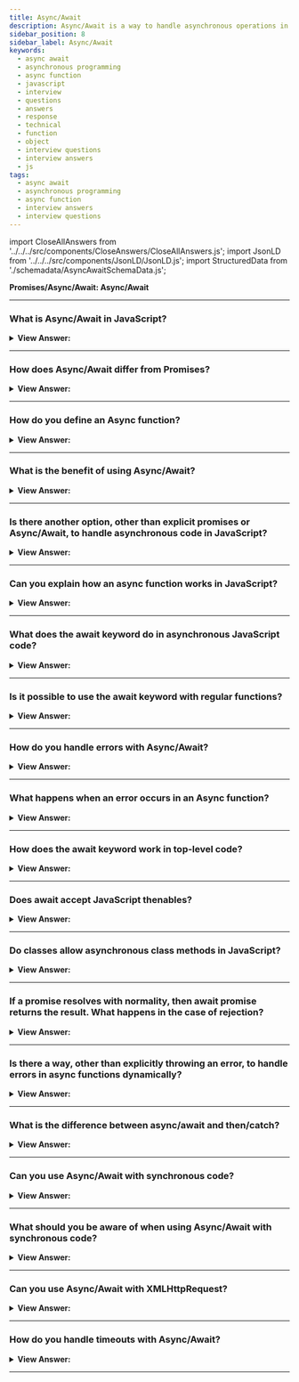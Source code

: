 ```yaml
---
title: Async/Await
description: Async/Await is a way to handle asynchronous operations in a synchronous manner. An async function is a function declared with the async keyword. Questions
sidebar_position: 8
sidebar_label: Async/Await
keywords:
  - async await
  - asynchronous programming
  - async function
  - javascript
  - interview
  - questions
  - answers
  - response
  - technical
  - function
  - object
  - interview questions
  - interview answers
  - js
tags:
  - async await
  - asynchronous programming
  - async function
  - interview answers
  - interview questions
---
```


import CloseAllAnswers from '../../../src/components/CloseAnswers/CloseAllAnswers.js';
import JsonLD from '../../../src/components/JsonLD/JsonLD.js';
import StructuredData from './schemadata/AsyncAwaitSchemaData.js';

<JsonLD data={StructuredData} />

<head>
  <title>Async/Await | JavaScript Frontend Phone Interview Questions</title>
</head>

**Promises/Async/Await: Async/Await**

<CloseAllAnswers />

---

### What is Async/Await in JavaScript?

<details>
  <summary><strong>View Answer:</strong></summary>
  <div>
  <div><strong>Interview Response:</strong> Async/Await is a syntax in JavaScript for handling promises, allowing for writing asynchronous code in a sequential manner. It makes promise-based code easier to read and understand, improving code quality and maintainability.
  </div><br />
  <div><strong className="codeExample">Code Example:</strong><br /><br />

  <div></div>

```javascript
async function getPost() {
    const response = await fetch('https://jsonplaceholder.typicode.com/posts/1');
    const data = await response.json();
    return data;
}

getPost().then(data => console.log(data));
```

In this example, `getPost` is an async function that fetches a post from an API. It uses the 'await' keyword to pause execution until the fetch and the subsequent conversion to JSON are complete. The function returns a Promise, which is then handled with a .then() method to log the returned data.

  </div>
  </div>
</details>

---

### How does Async/Await differ from Promises?

<details>
  <summary><strong>View Answer:</strong></summary>
  <div>
  <div><strong>Interview Response:</strong> Async/Await and Promises both handle asynchronous operations, but Async/Await provides a cleaner, more readable syntax. It allows writing asynchronous code that appears synchronous, improving readability and error handling compared to Promises.
  </div><br />
  <div><strong className="codeExample">Code Example:</strong><br /><br />

  <div></div>

Sure, here is an example showing how Async/Await and Promises are used for the same task:

Using Promises:

```javascript
function getPost() {
    fetch('https://jsonplaceholder.typicode.com/posts/1')
        .then(response => response.json())
        .then(data => console.log(data))
        .catch(error => console.error(error));
}
getPost();
```

Using Async/Await:

```javascript
async function getPost() {
    try {
        const response = await fetch('https://jsonplaceholder.typicode.com/posts/1');
        const data = await response.json();
        console.log(data);
    } catch (error) {
        console.error(error);
    }
}
getPost();
```

---

:::note
Both examples fetch a post from an API and log it to the console. The Async/Await version is easier to read and understand, due to its synchronous-like style. Error handling is also clearer with Async/Await using try/catch blocks.
:::

  </div>
  </div>
</details>

---

### How do you define an Async function?

<details>
  <summary><strong>View Answer:</strong></summary>
  <div>
  <div><strong>Interview Response:</strong> In JavaScript, you define an async function by prefixing the function declaration with the 'async' keyword. This informs JavaScript the function returns a promise.
  </div><br />
  <div><strong className="codeExample">Code Example:</strong><br /><br />

  <div></div>

```js
async function fetchData() {
    const response = await fetch('https://jsonplaceholder.typicode.com/posts/1');
    const data = await response.json();
    return data;
}
```

  </div>
  </div>
</details>

---

### What is the benefit of using Async/Await?

<details>
  <summary><strong>View Answer:</strong></summary>
  <div>
  <div><strong>Interview Response:</strong> Async/Await in JavaScript provides a simpler, more readable syntax for asynchronous code. It makes it easier to write, understand, and debug complex Promise-based code, resulting in improved maintainability and code quality.
  </div>
  </div>
</details>

---

### Is there another option, other than explicit promises or Async/Await, to handle asynchronous code in JavaScript?

<details>
  <summary><strong>View Answer:</strong></summary>
  <div>
  <div><strong>Interview Response:</strong> Yes, Callbacks and Event Listeners are alternatives to Promises and Async/Await for handling asynchronous code in JavaScript. However, they can result in "callback hell" with complex, nested code, and may lack clear error handling.
</div><br />
  <div><strong className="codeExample">Code Example:</strong><br /><br />

  <div></div>

```javascript
const fs = require('fs');

fs.readFile('somefile.txt', 'utf8', function(err, data) {
    if (err) {
        return console.log(err);
    }
    console.log(data);
});
```

In this example, 'readFile' is an asynchronous function that reads a file. When it's done, it calls the callback function we've provided. If there was an error reading the file, it logs the error. If not, it logs the file's contents. This is a typical pattern when using callbacks to handle asynchronous operations in JavaScript.

**Here's an example using callbacks to handle asynchronous operations:**

```javascript
function asyncOperation(callback) {
    setTimeout(() => {
        callback('Data from async operation');
    }, 1000);
}

asyncOperation((data) => {
    console.log(data); // Logs "Data from async operation" after 1 second
});
```

In this example, `asyncOperation` is a function that simulates an asynchronous operation using `setTimeout`. It accepts a callback function as an argument, and calls this function with the result of the operation once it's done.

  </div>
  </div>
</details>

---

### Can you explain how an async function works in JavaScript?

<details>
  <summary><strong>View Answer:</strong></summary>
  <div>
  <div><strong>Interview Response:</strong> An async function in JavaScript automatically wraps its returned value in a Promise. If it contains 'await', execution pauses until the awaited Promise settles. If an error occurs, the returned Promise is rejected.
</div><br />
  <div><strong>Technical Response:</strong> An async function is a function declared with the async keyword, and the await keyword gets permitted within them. The async and await keywords enable asynchronous, promise-based behavior to be written in a cleaner style, avoiding the need to configure promise chains explicitly. Async functions can contain zero or more await expressions. Await expressions make promise-returning functions seem synchronous by suspending the code execution until the returned promise is fulfilled or rejected. The resolved value of the promise gets treated as a return value of the await expression. Async and await allow you to wrap asynchronous code in regular try/catch statements.
</div><br />
  <div><strong className="codeExample">Code Example:</strong><br /><br />

<strong>Syntax: </strong> async function name([param[, param[, ...param]]]) &#123; statements &#125;;<br /><br />

  <div></div>

**Here's an example to explain how an async function works in JavaScript:**

```javascript
async function fetchData() {
    try {
        const response = await fetch('https://jsonplaceholder.typicode.com/posts/1');
        const data = await response.json();
        console.log(data);
    } catch (error) {
        console.error('An error occurred:', error);
    }
}

fetchData();
```

In this example, `fetchData` is an async function. The 'async' keyword tells JavaScript that this function will return a Promise. Within the function, 'await' is used to pause execution until the fetch Promise and the subsequent json conversion Promise are both settled. If an error occurs during the fetch or json conversion, the function will catch it and log it to the console.

  </div>
  </div>
</details>

---

### What does the await keyword do in asynchronous JavaScript code?

<details>
  <summary><strong>View Answer:</strong></summary>
  <div>
  <div><strong>Interview Response:</strong> In JavaScript, the 'await' keyword, used within an async function, pauses execution until the Promise it's awaiting is settled (either resolved or rejected), then resumes execution, returning the Promise's outcome.
</div><br />
  <div><strong className="codeExample">Code Example:</strong><br /><br />

<strong>Syntax: </strong> let value = await promise<br /><br />

  <div></div>

```js
async function f() {
  let promise = new Promise((resolve, reject) => {
    setTimeout(() => resolve('done!'), 1000);
  });

  let result = await promise; // wait until the promise resolves (*)

  console.log(result); // "done!"
}

f();
```

  </div>
  </div>
</details>

---

### Is it possible to use the await keyword with regular functions?

<details>
  <summary><strong>View Answer:</strong></summary>
  <div>
  <div><strong>Interview Response:</strong> No, the 'await' keyword can only be used within an async function in JavaScript. If used outside an async function, a syntax error will be thrown. However, it can await any Promise, not just those from async functions.
</div><br />
  <div><strong className="codeExample">Code Example:</strong><br /><br />

  <div></div>

Here's an example of trying to use 'await' in a regular function.

```javascript
function regularFunction() {
    const data = await fetch('https://jsonplaceholder.typicode.com/posts/1'); // SyntaxError: await is only valid in async function
    console.log(data);
}

regularFunction();
```

In this example, we're trying to use 'await' within a regular function, not an async function. This will cause a SyntaxError, because 'await' is only valid inside async functions. This code will not work. The 'await' keyword can only be used within an async function.

---

:::warning
We may get this error if we forget to put async before a function. As said, await only works inside an async function.
:::

  </div>
  </div>
</details>

---

### How do you handle errors with Async/Await?

<details>
  <summary><strong>View Answer:</strong></summary>
  <div>
  <div><strong>Interview Response:</strong> Errors with Async/Await in JavaScript are handled using try/catch blocks. 'try' executes async code, and if an error occurs, control is passed to 'catch' to handle the error.
  </div><br />
  <div><strong className="codeExample">Code Example:</strong><br /><br />

  <div></div>

```javascript
async function example() {
  try {
    await someAsyncOperation();
  } catch (error) {
    console.error(error);
  }
}
```

  </div>
  </div>
</details>

---

### What happens when an error occurs in an Async function?

<details>
  <summary><strong>View Answer:</strong></summary>
  <div>
  <div><strong>Interview Response:</strong> When an error occurs in an async function in JavaScript, the function rejects the promise it returned with the error. This error can be caught and handled using a .catch() method or a try/catch block.
  </div><br />
  <div><strong className="codeExample">Code Example:</strong><br /><br />

  <div></div>

Here's an example of what happens when an error occurs in an async function in JavaScript:

```javascript
async function fetchData() {
    try {
        const response = await fetch('https://invalid-url');
        const data = await response.json();
        console.log(data);
    } catch (error) {
        console.error('An error occurred:', error);
    }
}

fetchData();
```

In this example, the URL for the fetch request is invalid, so an error occurs when we try to fetch from it. Because the error occurs inside an async function, it's caught by the catch block and logged to the console. If there was no catch block, the Promise returned by `fetchData` would be rejected with the error.

  </div>
  </div>
</details>

---

### How does the await keyword work in top-level code?

<details>
  <summary><strong>View Answer:</strong></summary>
  <div>
  <div><strong>Interview Response:</strong> Top-level await is allowed in JavaScript modules. This means you can use 'await' outside of async functions in module code, enabling you to await Promises at the top level of your program without wrapping them in async functions.
</div><br />
  <div><strong className="codeExample">Code Example:</strong><br /><br />

  <div></div>

Here is an example of how 'await' can be used in top-level code in JavaScript, provided your environment supports ECMAScript 2022 or later:

```javascript
// Assuming fetchJson is a function that returns a promise
import { fetchJson } from './myModule.js';

const data = await fetchJson('https://jsonplaceholder.typicode.com/posts/1');
console.log(data);
```

In this example, the 'await' keyword is used at the top level of a module, outside of any async function. It pauses the execution of the module until the Promise returned by `fetchJson` is fulfilled, and then logs the resulting data.

---

:::note
You should note that a new feature of the V8 engine allows top-level await in JS modules, but this should not be mistaken for a fix outside of modules or Node.js.
:::

  </div>
  </div>
</details>

---

### Does await accept JavaScript thenables?

<details>
  <summary><strong>View Answer:</strong></summary>
  <div>
  <div><strong>Interview Response:</strong> Yes, the 'await' keyword in JavaScript accepts Thenables (objects with a 'then' method). It will convert a Thenable into a Promise, effectively allowing any Thenable to be awaited, not just native Promises.
</div><br />
  <div><strong className="codeExample">Code Example:</strong><br /><br />

  <div></div>

```js
class Thenable {
  constructor(num) {
    this.num = num;
  }
  then(resolve, reject) {
    console.log(resolve);
    // resolve with this.num*2 after 1000ms
    setTimeout(() => resolve(this.num * 2), 1000); // (*)
  }
}

async function f() {
  // waits for 1 second, then result becomes 2
  let result = await new Thenable(1);
  console.log(result);
}

f();
```

  </div>
  </div>
</details>

---

### Do classes allow asynchronous class methods in JavaScript?

<details>
  <summary><strong>View Answer:</strong></summary>
  <div>
  <div><strong>Interview Response:</strong> Yes, classes in JavaScript allow asynchronous class methods. You can declare an async method within a class by using the 'async' keyword, just like with regular functions, allowing 'await' to be used within them.
</div><br />
  <div><strong className="codeExample">Code Example:</strong><br /><br />

  <div></div>

```js
class Person {
  constructor(first, last, age, gender, interests) {
    this.name = {
      first,
      last,
    };
    this.age = age;
    this.gender = gender;
    this.interests = interests;
  }

  async greeting() {
    return await Promise.resolve(`Hi! I'm ${this.name.first}`);
  }

  farewell() {
    console.log(`${this.name.first} has left the building. Bye for now!`);
  }
}

let han = new Person('Han', 'Solo', 25, 'male', ['Smuggling']);

han.greeting().then(console.log); // returns Hi! I'm Han
```

  </div>
  </div>
</details>

---

### If a promise resolves with normality, then await promise returns the result. What happens in the case of rejection?

<details>
  <summary><strong>View Answer:</strong></summary>
  <div>
  <div><strong>Interview Response:</strong> If a Promise is rejected, using 'await' on it will throw the rejection reason as an error. This error can be caught and handled using a try/catch block in the async function where 'await' is used.
</div><br />
  <div><strong className="codeExample">Code Example:</strong><br /><br />

  <div></div>

Here's an example that shows what happens when a Promise is rejected in an async function:

```javascript
async function fetchWithRejection() {
    try {
        // This Promise is immediately rejected with the string 'An error occurred.'
        const response = await Promise.reject('An error occurred.');
        console.log(response);
    } catch (error) {
        console.error('Caught an error:', error); // Logs 'Caught an error: An error occurred.'
    }
}

fetchWithRejection();
```

In this example, we're awaiting a Promise that is immediately rejected. Because 'await' throws any rejections as errors, the rejection is caught by the catch block and logged to the console. If there was no catch block, the Promise returned by `fetchWithRejection` would be rejected with the error.

**This is a simplified example to show the difference between throwing an error vs using Promise.reject().**

```js
async function f() {
  await Promise.reject(new Error('Whoops!'));
}

// …is the same as this:

async function f() {
  throw new Error('Whoops!');
}
```

  </div>
  </div>
</details>

---

### Is there a way, other than explicitly throwing an error, to handle errors in async functions dynamically?

<details>
  <summary><strong>View Answer:</strong></summary>
  <div>
  <div><strong>Interview Response:</strong> Yes, you can use the .catch() method on the Promise returned by the async function. It will catch any errors thrown inside the function, including those caused by rejected Promises awaited within the function.</div><br />
  <div><strong>Technical Response:</strong> Yes, two approaches can be used, including the try…catch method commonly used with promises. We can catch that error using try..catch, the same way as a regular throw. In the case of an error, the control jumps to the catch block. <br /><br />We can also wrap multiple lines to ensure handling of multiple error handling. If we don’t have a try..catch, then the promise generated by the call of the async function f() becomes rejected. We can append .catch to handle it. We can also catch such errors using a global unhandledrejection event handler.
</div><br />
  <div><strong className="codeExample">Code Example:</strong><br /><br />

  <div></div>

```js
// Try...Catch
async function f() {
  try {
    let response = await fetch('/no-user-here');
    let user = await response.json();
  } catch (err) {
    // catches errors both in fetch and response.json
    console.log(err);
  }
}

f();

// Appending catch to an async function
async function f() {
  let response = await fetch('http://no-such-url');
}

// f() becomes a rejected promise
f().catch(console.log); // TypeError: failed to fetch // (*)
```

  </div>
  </div>
</details>

---

### What is the difference between async/await and then/catch?

<details>
  <summary><strong>View Answer:</strong></summary>
  <div>
  <div><strong>Interview Response:</strong> Both Async/Await and then/catch handle Promises in JavaScript. Async/Await provides a cleaner, more synchronous-looking syntax, improving readability. Then/catch uses chaining, which can result in deeply nested, harder-to-read code. Both handle errors differently.
  </div><br />
  <div><strong className="codeExample">Code Example:</strong><br /><br />

  <div></div>

Here are examples illustrating the difference between async/await and then/catch:

**Using then/catch:**

```javascript
fetch('https://jsonplaceholder.typicode.com/posts/1')
    .then(response => response.json())
    .then(data => console.log(data))
    .catch(error => console.error('Error:', error));
```

**Using async/await:**

```javascript
async function fetchData() {
    try {
        const response = await fetch('https://jsonplaceholder.typicode.com/posts/1');
        const data = await response.json();
        console.log(data);
    } catch (error) {
        console.error('Error:', error);
    }
}
fetchData();
```

Both examples accomplish the same task, but the async/await version has a more synchronous-like, cleaner syntax and provides easier error handling using try/catch blocks.

  </div>
  </div>
</details>

---

### Can you use Async/Await with synchronous code?

<details>
  <summary><strong>View Answer:</strong></summary>
  <div>
  <div><strong>Interview Response:</strong> Yes, you can use Async/Await with synchronous code in JavaScript. However, using 'await' on non-Promise code will simply return the value immediately, without creating an asynchronous operation.
  </div><br />
  <div><strong className="codeExample">Code Example:</strong><br /><br />

  <div></div>

Here's an example showing how you might use async/await with synchronous code:

```javascript
function calculateSum(a, b) {
    return a + b;
}

async function calculateAndLogSum() {
    const sum = await calculateSum(5, 10);
    console.log(sum); // Logs 15
}

calculateAndLogSum();
```

In this example, `calculateSum` is a synchronous function, but it's used with 'await' inside an async function. This works, but it's unnecessary - the 'await' keyword doesn't have any effect because `calculateSum` doesn't return a Promise. It would be more appropriate to use 'await' with asynchronous code.

  </div>
  </div>
</details>

---

### What should you be aware of when using Async/Await with synchronous code?

<details>
  <summary><strong>View Answer:</strong></summary>
  <div>
  <div><strong>Interview Response:</strong> When using Async/Await with synchronous code, we should be aware that 'await' will block execution until the Promise resolves, potentially making the synchronous code run slower. Use 'await' judiciously to prevent unnecessary blocking.
  </div>
  </div>
</details>

---

### Can you use Async/Await with XMLHttpRequest?

<details>
  <summary><strong>View Answer:</strong></summary>
  <div>
  <div><strong>Interview Response:</strong> Yes, you can wrap XMLHttpRequest in a Promise and then use Async/Await. However, it's more common to use Async/Await with modern Fetch API or Axios, which return Promises natively and offer more features and better error handling.
  </div><br />
  <div><strong className="codeExample">Code Example:</strong><br /><br />

  <div></div>

```javascript
function makeRequest(method, url) {
    return new Promise(function (resolve, reject) {
        let xhr = new XMLHttpRequest();
        xhr.open(method, url);
        xhr.onload = function () {
            if (this.status >= 200 && this.status < 300) {
                resolve(xhr.response);
            } else {
                reject({
                    status: this.status,
                    statusText: xhr.statusText
                });
            }
        };
        xhr.onerror = function () {
            reject({
                status: this.status,
                statusText: xhr.statusText
            });
        };
        xhr.send();
    });
}

async function fetchData() {
    try {
        const data = await makeRequest('GET', 'https://api.example.com/data');
        console.log(data);
    } catch (err) {
        console.error('Error:', err.statusText);
    }
}

fetchData();
```

In this example, `makeRequest()` function returns a Promise that resolves or rejects based on the XMLHttpRequest's response. The `fetchData()` function is an async function that awaits the response from `makeRequest()`. If the request is successful, it logs the response; if it fails, it logs the error.

---

:::note
However, if you're working in a modern JavaScript environment, the Fetch API with async/await would be more recommended than XMLHttpRequest, as it's more flexible and simpler to use.
:::

  </div>
  </div>
</details>

---

### How do you handle timeouts with Async/Await?

<details>
  <summary><strong>View Answer:</strong></summary>
  <div>
  <div><strong>Interview Response:</strong> You can handle timeouts with Async/Await by creating a promise that rejects after a certain amount of time, and use Promise.race to race your async function against this timeout promise.
  </div><br />
  <div><strong className="codeExample">Code Example:</strong><br /><br />

  <div></div>

```javascript
function timeout(ms) {
    return new Promise((resolve, reject) => {
        setTimeout(() => {
            reject(new Error(`Timed out after ${ms} ms`));
        }, ms);
    });
}

async function fetchWithTimeout(resource, options) {
    const { timeout = 8000 } = options;

    const controller = new AbortController();
    const id = setTimeout(() => controller.abort(), timeout);

    const response = await fetch(resource, {
        ...options,
        signal: controller.signal
    });
    clearTimeout(id);

    return response;
}

async function fetchData() {
    try {
        const res = await fetchWithTimeout('https://api.example.com/data', { timeout: 5000 });
        const data = await res.json();
        console.log(data);
    } catch (error) {
        console.log('Fetch error: ', error.message);
    }
}

fetchData();
```

In this example, the `fetchWithTimeout()` function will attempt to fetch data from a resource, but if it doesn't get a response within the specified timeout (in milliseconds), it will abort the request and throw an error. The `fetchData()` function catches this error and logs it. This allows you to handle timeout errors in a more elegant and efficient way.

  </div>
  </div>
</details>

---
